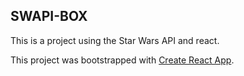## SWAPI-BOX

This is a project using the Star Wars API and react.



This project was bootstrapped with [Create React App](https://github.com/facebookincubator/create-react-app).

